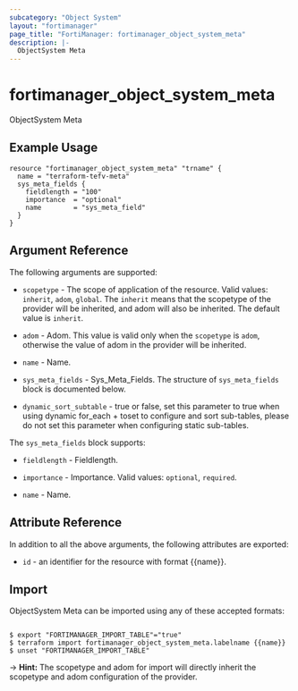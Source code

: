 ```yaml
---
subcategory: "Object System"
layout: "fortimanager"
page_title: "FortiManager: fortimanager_object_system_meta"
description: |-
  ObjectSystem Meta
---
```


# fortimanager_object_system_meta
ObjectSystem Meta

## Example Usage

```hcl
resource "fortimanager_object_system_meta" "trname" {
  name = "terraform-tefv-meta"
  sys_meta_fields {
    fieldlength = "100"
    importance  = "optional"
    name        = "sys_meta_field"
  }
}
```

## Argument Reference


The following arguments are supported:

* `scopetype` - The scope of application of the resource. Valid values: `inherit`, `adom`, `global`. The `inherit` means that the scopetype of the provider will be inherited, and adom will also be inherited. The default value is `inherit`.
* `adom` - Adom. This value is valid only when the `scopetype` is `adom`, otherwise the value of adom in the provider will be inherited.

* `name` - Name.
* `sys_meta_fields` - Sys_Meta_Fields. The structure of `sys_meta_fields` block is documented below.
* `dynamic_sort_subtable` - true or false, set this parameter to true when using dynamic for_each + toset to configure and sort sub-tables, please do not set this parameter when configuring static sub-tables.

The `sys_meta_fields` block supports:

* `fieldlength` - Fieldlength.
* `importance` - Importance. Valid values: `optional`, `required`.

* `name` - Name.


## Attribute Reference

In addition to all the above arguments, the following attributes are exported:
* `id` - an identifier for the resource with format {{name}}.

## Import

ObjectSystem Meta can be imported using any of these accepted formats:
```

$ export "FORTIMANAGER_IMPORT_TABLE"="true"
$ terraform import fortimanager_object_system_meta.labelname {{name}}
$ unset "FORTIMANAGER_IMPORT_TABLE"
```
-> **Hint:** The scopetype and adom for import will directly inherit the scopetype and adom configuration of the provider.
